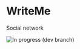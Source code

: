 # WriteMe
 Social network
 
![In progress (dev branch)](https://github.com/AigizIskuzhin/WriteMe/blob/dev)
